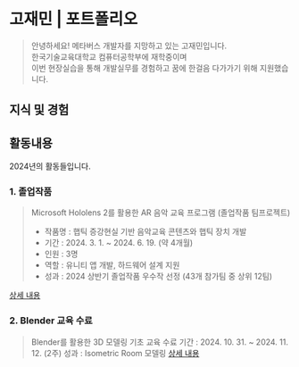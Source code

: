 # 고재민 | 포트폴리오
> 안녕하세요! 메타버스 개발자를 지망하고 있는 고재민입니다.  
> 한국기술교육대학교 컴퓨터공학부에 재학중이며  
> 이번 현장실습을 통해 개발실무를 경험하고 꿈에 한걸음 다가가기 위해 지원했습니다.

## 지식 및 경험


## 활동내용
2024년의 활동들입니다.
### 1. 졸업작품
> Microsoft Hololens 2를 활용한 AR 음악 교육 프로그램 (졸업작품 팀프로젝트)  
> - 작품명 : 햅틱 증강현실 기반 음악교육 콘텐츠와 햅틱 장치 개발  
> - 기간 : 2024. 3. 1. ~ 2024. 6. 19. (약 4개월)  
> - 인원 : 3명  
> - 역할 : 유니티 앱 개발, 하드웨어 설계 지원  
> - 성과 : 2024 상반기 졸업작품 우수작 선정 (43개 참가팀 중 상위 12팀)

[상세 내용](https://github.com/kojaemin515/AR-Musical-Edu)


### 2. Blender 교육 수료
> Blender를 활용한 3D 모델링 기초 교육 수료
> 기간 : 2024. 10. 31. ~ 2024. 11. 12. (2주)
> 성과 : Isometric Room 모델링
[상세 내용](link)
